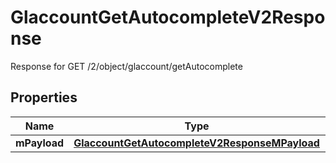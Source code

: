 

# GlaccountGetAutocompleteV2Response

Response for GET /2/object/glaccount/getAutocomplete

## Properties

| Name | Type | Description | Notes |
|------------ | ------------- | ------------- | -------------|
|**mPayload** | [**GlaccountGetAutocompleteV2ResponseMPayload**](GlaccountGetAutocompleteV2ResponseMPayload.md) |  |  |



